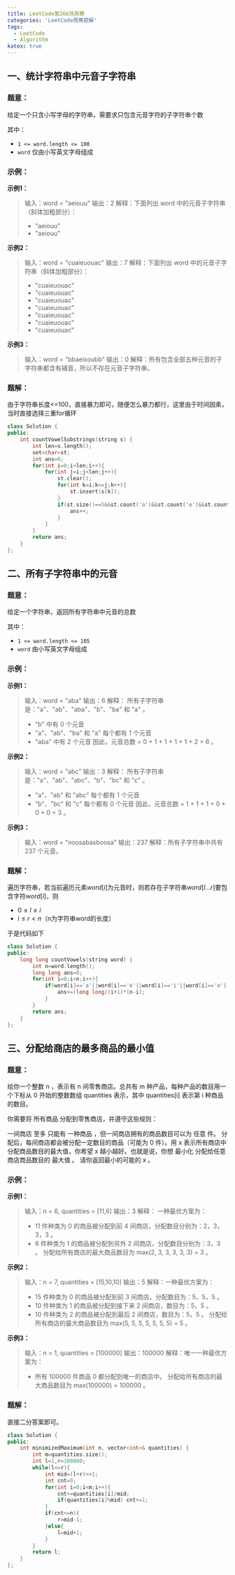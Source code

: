 ```yaml
---
title: LeetCode第266场周赛
categories: 'LeetCode周赛题解'
tags: 
  - LeetCode
  - Algorithm
katex: true
---
```


## 一、统计字符串中元音子字符串

### 题意：

给定一个只含小写字母的字符串，需要求只包含元音字符的子字符串个数

其中：

- `1 <= word.length <= 100`
- `word` 仅由小写英文字母组成

### 示例：

**示例1：**

>输入：word = "aeiouu"
>输出：2
>解释：下面列出 word 中的元音子字符串（斜体加粗部分）：
>- "aeiouu"
>- "aeiouu"

**示例2：**

> 输入：word = "cuaieuouac"
> 输出：7
> 解释：下面列出 word 中的元音子字符串（斜体加粗部分）：
> - "cuaieuouac"
> - "cuaieuouac"
> - "cuaieuouac"
> - "cuaieuouac"
> - "cuaieuouac"
> - "cuaieuouac"
> - "cuaieuouac"
>

**示例3：**

>输入：word = "bbaeixoubb"
>输出：0
>解释：所有包含全部五种元音的子字符串都含有辅音，所以不存在元音子字符串。

### 题解：

由于字符串长度<=100，直接暴力即可，随便怎么暴力都行，这里由于时间因素，当时直接选择三重for循环

```cpp
class Solution {
public:
    int countVowelSubstrings(string s) {
        int len=s.length();
        set<char>st;
        int ans=0;
        for(int i=0;i<len;i++){
            for(int j=i;j<len;j++){
                st.clear();
                for(int k=i;k<=j;k++){
                    st.insert(s[k]);
                }
                if(st.size()==5&&st.count('a')&&st.count('e')&&st.count('i')&&st.count('o')&&st.count('u')){
                    ans++;
                }
            }
        }
        return ans;
    }
};
```

## 二、所有子字符串中的元音

### 题意：

给定一个字符串，返回所有字符串中元音的总数

其中：

- `1 <= word.length <= 105`
- `word` 由小写英文字母组成

### 示例：

**示例1：**

>输入：word = "aba"
>输出：6
>解释：
>所有子字符串是："a"、"ab"、"aba"、"b"、"ba" 和 "a" 。
>- "b" 中有 0 个元音
>- "a"、"ab"、"ba" 和 "a" 每个都有 1 个元音
>- "aba" 中有 2 个元音
>因此，元音总数 = 0 + 1 + 1 + 1 + 1 + 2 = 6 。
>

**示例2：**

> 输入：word = "abc"
> 输出：3
> 解释：
> 所有子字符串是："a"、"ab"、"abc"、"b"、"bc" 和 "c" 。
> - "a"、"ab" 和 "abc" 每个都有 1 个元音
> - "b"、"bc" 和 "c" 每个都有 0 个元音
> 因此，元音总数 = 1 + 1 + 1 + 0 + 0 + 0 = 3 。
>

**示例3：**

> 输入：word = "noosabasboosa"
> 输出：237
> 解释：所有子字符串中共有 237 个元音。

### 题解：

遍历字符串，若当前遍历元素$word[i]$为元音时，则若存在子字符串$word[l...r]$要包含字符$word[i]$，则

- $0 \le l \le i$
- $i \le r<n$（n为字符串word的长度）

于是代码如下

```cpp
class Solution {
public:
    long long countVowels(string word) {
        int n=word.length();
        long long ans=0;
        for(int i=0;i<n;i++){
            if(word[i]=='a'||word[i]=='e'||word[i]=='i'||word[i]=='o'||word[i]=='u'){
                ans+=(long long)(i+1)*(n-i);
            }
        }
        return ans;
    }
};
```

## 三、分配给商店的最多商品的最小值

### 题意：

给你一个整数 n ，表示有 n 间零售商店。总共有 m 种产品，每种产品的数目用一个下标从 0 开始的整数数组 quantities 表示，其中 quantities[i] 表示第 i 种商品的数目。

你需要将 所有商品 分配到零售商店，并遵守这些规则：

一间商店 至多 只能有 一种商品 ，但一间商店拥有的商品数目可以为 任意 件。
分配后，每间商店都会被分配一定数目的商品（可能为 0 件）。用 x 表示所有商店中分配商品数目的最大值，你希望 x 越小越好。也就是说，你想 最小化 分配给任意商店商品数目的 最大值 。
请你返回最小的可能的 x 。

### 示例：

**示例1：**

> 输入：n = 6, quantities = [11,6]
> 输出：3
> 解释： 一种最优方案为：
> - 11 件种类为 0 的商品被分配到前 4 间商店，分配数目分别为：2，3，3，3 。
> - 6 件种类为 1 的商品被分配到另外 2 间商店，分配数目分别为：3，3 。
> 分配给所有商店的最大商品数目为 max(2, 3, 3, 3, 3, 3) = 3 。
>

**示例2：**

> 输入：n = 7, quantities = [15,10,10]
> 输出：5
> 解释：一种最优方案为：
> - 15 件种类为 0 的商品被分配到前 3 间商店，分配数目为：5，5，5 。
> - 10 件种类为 1 的商品被分配到接下来 2 间商店，数目为：5，5 。
> - 10 件种类为 2 的商品被分配到最后 2 间商店，数目为：5，5 。
> 分配给所有商店的最大商品数目为 max(5, 5, 5, 5, 5, 5, 5) = 5 。
>

**示例3：**

> 输入：n = 1, quantities = [100000]
> 输出：100000
> 解释：唯一一种最优方案为：
> - 所有 100000 件商品 0 都分配到唯一的商店中。
> 分配给所有商店的最大商品数目为 max(100000) = 100000 。
>

### 题解：

直接二分答案即可。

```cpp
class Solution {
public:
    int minimizedMaximum(int n, vector<int>& quantities) {
        int m=quantities.size();
        int l=1,r=100000;
        while(l<=r){
            int mid=(l+r)>>1;
            int cnt=0;
            for(int i=0;i<m;i++){
                cnt+=quantities[i]/mid;
                if(quantities[i]%mid) cnt+=1;
            }
            if(cnt<=n){
                r=mid-1;
            }else{
                l=mid+1;
            }
        }
        return l;
    }
};
```



